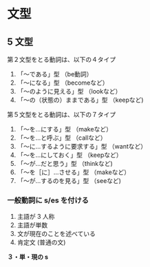 # 文型

## 5 文型

第２文型をとる動詞は、以下の４タイプ

1. 「～である」型 （be動詞） 
2. 「～になる」型 （becomeなど） 
3. 「～のように見える」型 （lookなど） 
4. 「～の（状態の）ままである」型 （keepなど)

第５文型をとる動詞は、以下の７タイプ 

1. 「～を…にする」型 （makeなど） 
2. 「～を…と呼ぶ」型 （callなど） 
3. 「～に…するように要求する」型 （wantなど） 
4. 「～を…にしておく」型 （keepなど） 
5. 「～が…だと思う」型 （thinkなど)
6. 「～を［に］…させる」型 （makeなど） 
7. 「～が…するのを見る」型 （seeなど)

### 一般動詞に s/es を付ける

1. 主語が 3 人称
2. 主語が単数
3. 文が現在のことを述べている
4. 肯定文 (普通の文)

__３・単・現の s__
